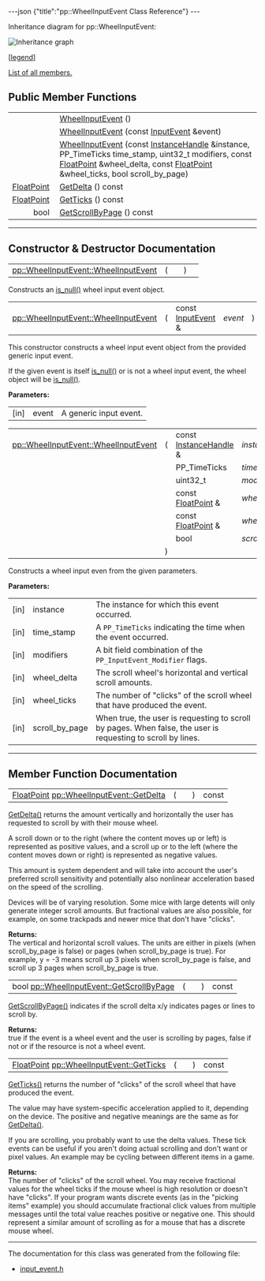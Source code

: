 ---json {"title":"pp::WheelInputEvent Class Reference"} ---

Inheritance diagram for pp::WheelInputEvent:

![Inheritance graph](/docs/native-client/pepper_stable/cpp/classpp_1_1_wheel_input_event__inherit__graph.png)

<span class="legend">\[[legend](/docs/native-client/pepper_stable/cpp/graph_legend/)\]</span>

[List of all members.](/docs/native-client/pepper_stable/cpp/classpp_1_1_wheel_input_event-members/)

Public Member Functions
-----------------------

<table><tbody><tr class="odd"><td style="text-align: right;"> </td><td><a href="/docs/native-client/pepper_stable/cpp/classpp_1_1_wheel_input_event#a85e0f60e68512da2339d61158371fa59" class="el">WheelInputEvent</a> ()</td></tr><tr class="even"><td style="text-align: right;"> </td><td><a href="/docs/native-client/pepper_stable/cpp/classpp_1_1_wheel_input_event#ab933e1f6aac0f96cdb2d84153bf957ca" class="el">WheelInputEvent</a> (const <a href="/docs/native-client/pepper_stable/cpp/classpp_1_1_input_event/" class="el">InputEvent</a> &amp;event)</td></tr><tr class="odd"><td style="text-align: right;"> </td><td><a href="/docs/native-client/pepper_stable/cpp/classpp_1_1_wheel_input_event#a5b9fc5bc86d59a7a5f7703511e41fb33" class="el">WheelInputEvent</a> (const <a href="/docs/native-client/pepper_stable/cpp/classpp_1_1_instance_handle/" class="el">InstanceHandle</a> &amp;instance, PP_TimeTicks time_stamp, uint32_t modifiers, const <a href="/docs/native-client/pepper_stable/cpp/classpp_1_1_float_point/" class="el">FloatPoint</a> &amp;wheel_delta, const <a href="/docs/native-client/pepper_stable/cpp/classpp_1_1_float_point/" class="el">FloatPoint</a> &amp;wheel_ticks, bool scroll_by_page)</td></tr><tr class="even"><td style="text-align: right;"><a href="/docs/native-client/pepper_stable/cpp/classpp_1_1_float_point/" class="el">FloatPoint</a> </td><td><a href="/docs/native-client/pepper_stable/cpp/classpp_1_1_wheel_input_event#ac9cfe394244f9ea55a842a0cd5ee7ab8" class="el">GetDelta</a> () const</td></tr><tr class="odd"><td style="text-align: right;"><a href="/docs/native-client/pepper_stable/cpp/classpp_1_1_float_point/" class="el">FloatPoint</a> </td><td><a href="/docs/native-client/pepper_stable/cpp/classpp_1_1_wheel_input_event#a6c841300d5c71d9cf83eec7da8bbf084" class="el">GetTicks</a> () const</td></tr><tr class="even"><td style="text-align: right;">bool </td><td><a href="/docs/native-client/pepper_stable/cpp/classpp_1_1_wheel_input_event#a8082fa4d12d5b66aa0364825d1549ca6" class="el">GetScrollByPage</a> () const</td></tr></tbody></table>

------------------------------------------------------------------------

Constructor & Destructor Documentation
--------------------------------------

<span id="a85e0f60e68512da2339d61158371fa59" class="anchor" style="margin: 0;"></span>

<table><tbody><tr class="odd"><td><a href="/docs/native-client/pepper_stable/cpp/classpp_1_1_wheel_input_event#a85e0f60e68512da2339d61158371fa59" class="el">pp::WheelInputEvent::WheelInputEvent</a></td><td>(</td><td></td><td>)</td><td></td></tr></tbody></table>

Constructs an <a href="/docs/native-client/pepper_stable/cpp/classpp_1_1_resource#a859068e34cdc2dc0b78754c255323aa9" class="el" title="This functions determines if this resource is invalid or uninitialized.">is_null()</a> wheel input event object.

<span id="ab933e1f6aac0f96cdb2d84153bf957ca" class="anchor" style="margin: 0;"></span>

<table><tbody><tr class="odd"><td><a href="/docs/native-client/pepper_stable/cpp/classpp_1_1_wheel_input_event#a85e0f60e68512da2339d61158371fa59" class="el">pp::WheelInputEvent::WheelInputEvent</a></td><td>(</td><td>const <a href="/docs/native-client/pepper_stable/cpp/classpp_1_1_input_event/" class="el">InputEvent</a> &amp; </td><td><em>event</em></td><td>)</td><td><code> [explicit]</code></td></tr></tbody></table>

This constructor constructs a wheel input event object from the provided generic input event.

If the given event is itself <a href="/docs/native-client/pepper_stable/cpp/classpp_1_1_resource#a859068e34cdc2dc0b78754c255323aa9" class="el" title="This functions determines if this resource is invalid or uninitialized.">is_null()</a> or is not a wheel input event, the wheel object will be <a href="/docs/native-client/pepper_stable/cpp/classpp_1_1_resource#a859068e34cdc2dc0b78754c255323aa9" class="el" title="This functions determines if this resource is invalid or uninitialized.">is_null()</a>.

**Parameters:**  
<table><tbody><tr class="odd"><td>[in]</td><td>event</td><td>A generic input event.</td></tr></tbody></table>

<span id="a5b9fc5bc86d59a7a5f7703511e41fb33" class="anchor" style="margin: 0;"></span>

<table><tbody><tr class="odd"><td><a href="/docs/native-client/pepper_stable/cpp/classpp_1_1_wheel_input_event#a85e0f60e68512da2339d61158371fa59" class="el">pp::WheelInputEvent::WheelInputEvent</a></td><td>(</td><td>const <a href="/docs/native-client/pepper_stable/cpp/classpp_1_1_instance_handle/" class="el">InstanceHandle</a> &amp; </td><td><em>instance</em>,</td></tr><tr class="even"><td></td><td></td><td>PP_TimeTicks </td><td><em>time_stamp</em>,</td></tr><tr class="odd"><td></td><td></td><td>uint32_t </td><td><em>modifiers</em>,</td></tr><tr class="even"><td></td><td></td><td>const <a href="/docs/native-client/pepper_stable/cpp/classpp_1_1_float_point/" class="el">FloatPoint</a> &amp; </td><td><em>wheel_delta</em>,</td></tr><tr class="odd"><td></td><td></td><td>const <a href="/docs/native-client/pepper_stable/cpp/classpp_1_1_float_point/" class="el">FloatPoint</a> &amp; </td><td><em>wheel_ticks</em>,</td></tr><tr class="even"><td></td><td></td><td>bool </td><td><em>scroll_by_page</em> </td></tr><tr class="odd"><td></td><td>)</td><td></td><td></td></tr></tbody></table>

Constructs a wheel input even from the given parameters.

**Parameters:**  
<table><tbody><tr class="odd"><td>[in]</td><td>instance</td><td>The instance for which this event occurred.</td></tr><tr class="even"><td>[in]</td><td>time_stamp</td><td>A <code>PP_TimeTicks</code> indicating the time when the event occurred.</td></tr><tr class="odd"><td>[in]</td><td>modifiers</td><td>A bit field combination of the <code>PP_InputEvent_Modifier</code> flags.</td></tr><tr class="even"><td>[in]</td><td>wheel_delta</td><td>The scroll wheel's horizontal and vertical scroll amounts.</td></tr><tr class="odd"><td>[in]</td><td>wheel_ticks</td><td>The number of "clicks" of the scroll wheel that have produced the event.</td></tr><tr class="even"><td>[in]</td><td>scroll_by_page</td><td>When true, the user is requesting to scroll by pages. When false, the user is requesting to scroll by lines.</td></tr></tbody></table>

------------------------------------------------------------------------

Member Function Documentation
-----------------------------

<span id="ac9cfe394244f9ea55a842a0cd5ee7ab8" class="anchor" style="margin: 0;"></span>

<table><tbody><tr class="odd"><td><a href="/docs/native-client/pepper_stable/cpp/classpp_1_1_float_point/" class="el">FloatPoint</a> <a href="/docs/native-client/pepper_stable/cpp/classpp_1_1_wheel_input_event#ac9cfe394244f9ea55a842a0cd5ee7ab8" class="el">pp::WheelInputEvent::GetDelta</a></td><td>(</td><td></td><td>)</td><td>const</td></tr></tbody></table>

<a href="/docs/native-client/pepper_stable/cpp/classpp_1_1_wheel_input_event#ac9cfe394244f9ea55a842a0cd5ee7ab8" class="el" title="GetDelta() returns the amount vertically and horizontally the user has requested to scroll by with th...">GetDelta()</a> returns the amount vertically and horizontally the user has requested to scroll by with their mouse wheel.

A scroll down or to the right (where the content moves up or left) is represented as positive values, and a scroll up or to the left (where the content moves down or right) is represented as negative values.

This amount is system dependent and will take into account the user's preferred scroll sensitivity and potentially also nonlinear acceleration based on the speed of the scrolling.

Devices will be of varying resolution. Some mice with large detents will only generate integer scroll amounts. But fractional values are also possible, for example, on some trackpads and newer mice that don't have "clicks".

**Returns:**  
The vertical and horizontal scroll values. The units are either in pixels (when scroll\_by\_page is false) or pages (when scroll\_by\_page is true). For example, y = -3 means scroll up 3 pixels when scroll\_by\_page is false, and scroll up 3 pages when scroll\_by\_page is true.

<span id="a8082fa4d12d5b66aa0364825d1549ca6" class="anchor" style="margin: 0;"></span>

<table><tbody><tr class="odd"><td>bool <a href="/docs/native-client/pepper_stable/cpp/classpp_1_1_wheel_input_event#a8082fa4d12d5b66aa0364825d1549ca6" class="el">pp::WheelInputEvent::GetScrollByPage</a></td><td>(</td><td></td><td>)</td><td>const</td></tr></tbody></table>

<a href="/docs/native-client/pepper_stable/cpp/classpp_1_1_wheel_input_event#a8082fa4d12d5b66aa0364825d1549ca6" class="el" title="GetScrollByPage() indicates if the scroll delta x/y indicates pages or lines to scroll by...">GetScrollByPage()</a> indicates if the scroll delta x/y indicates pages or lines to scroll by.

**Returns:**  
true if the event is a wheel event and the user is scrolling by pages, false if not or if the resource is not a wheel event.

<span id="a6c841300d5c71d9cf83eec7da8bbf084" class="anchor" style="margin: 0;"></span>

<table><tbody><tr class="odd"><td><a href="/docs/native-client/pepper_stable/cpp/classpp_1_1_float_point/" class="el">FloatPoint</a> <a href="/docs/native-client/pepper_stable/cpp/classpp_1_1_wheel_input_event#a6c841300d5c71d9cf83eec7da8bbf084" class="el">pp::WheelInputEvent::GetTicks</a></td><td>(</td><td></td><td>)</td><td>const</td></tr></tbody></table>

<a href="/docs/native-client/pepper_stable/cpp/classpp_1_1_wheel_input_event#a6c841300d5c71d9cf83eec7da8bbf084" class="el" title="GetTicks() returns the number of &quot;clicks&quot; of the scroll wheel that have produced the event...">GetTicks()</a> returns the number of "clicks" of the scroll wheel that have produced the event.

The value may have system-specific acceleration applied to it, depending on the device. The positive and negative meanings are the same as for <a href="/docs/native-client/pepper_stable/cpp/classpp_1_1_wheel_input_event#ac9cfe394244f9ea55a842a0cd5ee7ab8" class="el" title="GetDelta() returns the amount vertically and horizontally the user has requested to scroll by with th...">GetDelta()</a>.

If you are scrolling, you probably want to use the delta values. These tick events can be useful if you aren't doing actual scrolling and don't want or pixel values. An example may be cycling between different items in a game.

**Returns:**  
The number of "clicks" of the scroll wheel. You may receive fractional values for the wheel ticks if the mouse wheel is high resolution or doesn't have "clicks". If your program wants discrete events (as in the "picking items" example) you should accumulate fractional click values from multiple messages until the total value reaches positive or negative one. This should represent a similar amount of scrolling as for a mouse that has a discrete mouse wheel.

------------------------------------------------------------------------

The documentation for this class was generated from the following file:

-   <a href="/docs/native-client/pepper_stable/cpp/input__event_8h/" class="el">input_event.h</a>
